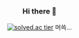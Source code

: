 
<div align='center'>

  ### Hi there 👋

  <!--
  **jaeehooon/jaeehooon** is a ✨ _special_ ✨ repository because its `README.md` (this file) appears on your GitHub profile.

  Here are some ideas to get you started:

  - 🔭 I’m currently working on ...
  - 🌱 I’m currently learning ...
  - 👯 I’m looking to collaborate on ...
  - 🤔 I’m looking for help with ...
  - 💬 Ask me about ...
  - 📫 How to reach me: ...
  - 😄 Pronouns: ...
  - ⚡ Fun fact: ...
  -->

  [![solved.ac tier](http://mazassumnida.wtf/api/v2/generate_badge?boj=mc0926)](https://solved.ac/mc0926)
  머쓱...
</div>
